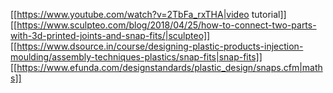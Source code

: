 [[https://www.youtube.com/watch?v=2TbFa_rxTHA|video tutorial]]
[[https://www.sculpteo.com/blog/2018/04/25/how-to-connect-two-parts-with-3d-printed-joints-and-snap-fits/|sculpteo]]
[[https://www.dsource.in/course/designing-plastic-products-injection-moulding/assembly-techniques-plastics/snap-fits|snap-fits]]
[[https://www.efunda.com/designstandards/plastic_design/snaps.cfm|maths]]

